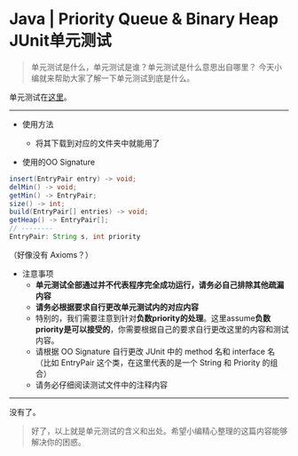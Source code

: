 # Java | Priority Queue & Binary Heap JUnit单元测试
> 单元测试是什么，单元测试是谁？单元测试是什么意思出自哪里？ 今天小编就来帮助大家了解一下单元测试到底是什么。  

单元测试在[这里](https://github.com/Elnifio/COMP401Notes/blob/master/Notes/Java%20%7C%20Priority%20Queue%20%26%20Binary%20Heap%20JUnit%E5%8D%95%E5%85%83%E6%B5%8B%E8%AF%95/A3_JUnit.java)。
- - - -
- 使用方法
	- 将其下载到对应的文件夹中就能用了
	
- 使用的OO Signature
```Java
insert(EntryPair entry) -> void;
delMin() -> void;
getMin() -> EntryPair;
size() -> int;
build(EntryPair[] entries) -> void;
getHeap() -> EntryPair[];
// --------
EntryPair: String s, int priority
```
（好像没有 Axioms？）
- 注意事项
	- **单元测试全部通过并不代表程序完全成功运行，请务必自己排除其他疏漏内容**
	- **请务必根据要求自行更改单元测试内的对应内容**
	- 特别的，我们需要注意到针对**负数priority的处理**。这里assume**负数priority是可以接受的**，你需要根据自己的要求自行更改这里的内容和测试内容。
	- 请根据 OO Signature 自行更改 JUnit 中的 method 名和 interface 名（比如 EntryPair 这个类，在这里代表的是一个 String 和 Priority 的组合）
	- 请务必仔细阅读测试文件中的注释内容
- - - -
没有了。

> 好了，以上就是单元测试的含义和出处。希望小编精心整理的这篇内容能够解决你的困惑。  
